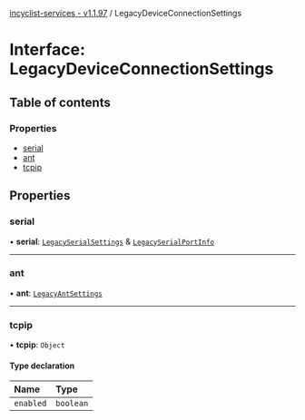 [incyclist-services - v1.1.97](../README.md) / LegacyDeviceConnectionSettings

# Interface: LegacyDeviceConnectionSettings

## Table of contents

### Properties

- [serial](LegacyDeviceConnectionSettings.md#serial)
- [ant](LegacyDeviceConnectionSettings.md#ant)
- [tcpip](LegacyDeviceConnectionSettings.md#tcpip)

## Properties

### serial

• **serial**: [`LegacySerialSettings`](LegacySerialSettings.md) & [`LegacySerialPortInfo`](LegacySerialPortInfo.md)

___

### ant

• **ant**: [`LegacyAntSettings`](LegacyAntSettings.md)

___

### tcpip

• **tcpip**: `Object`

#### Type declaration

| Name | Type |
| :------ | :------ |
| `enabled` | `boolean` |
